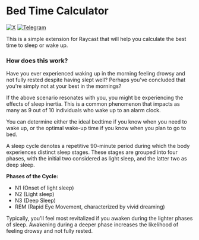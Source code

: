 # Bed Time Calculator

[![X](https://img.shields.io/badge/X-000?style=for-the-badge&logo=x)](https://x.com/khlebobul) [![Telegram](https://img.shields.io/badge/Telegram-000?style=for-the-badge&logo=telegram&logoColor=2CA5E0)](https://t.me/khlebobul)

This is a simple extension for Raycast that will help you calculate the best time to sleep or wake up.

### How does this work?

Have you ever experienced waking up in the morning feeling drowsy and not fully rested despite having slept well? Perhaps you've concluded that you're simply not at your best in the mornings?

If the above scenario resonates with you, you might be experiencing the effects of sleep inertia. This is a common phenomenon that impacts as many as 9 out of 10 individuals who wake up to an alarm clock.

You can determine either the ideal bedtime if you know when you need to wake up, or the optimal wake-up time if you know when you plan to go to bed.

A sleep cycle denotes a repetitive 90-minute period during which the body experiences distinct sleep stages. These stages are grouped into four phases, with the initial two considered as light sleep, and the latter two as deep sleep.

**Phases of the Cycle:**

- N1 (Onset of light sleep)
- N2 (Light sleep)
- N3 (Deep Sleep)
- REM (Rapid Eye Movement, characterized by vivid dreaming)

Typically, you'll feel most revitalized if you awaken during the lighter phases of sleep. Awakening during a deeper phase increases the likelihood of feeling drowsy and not fully rested.

